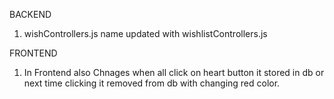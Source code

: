 BACKEND
1. wishControllers.js name updated with wishlistControllers.js



FRONTEND
1. In Frontend also Chnages when all click on heart button it stored in db or next time clicking it removed from db with changing red color.
